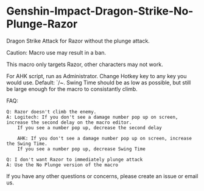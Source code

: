 # Genshin-Impact-Dragon-Strike-No-Plunge-Razor
Dragon Strike Attack for Razor without the plunge attack.

Caution: Macro use may result in a ban.

This macro only targets Razor, other characters may not work.

For AHK script, run as Administrator. Change Hotkey key to any key you would use. Default: `/~. Swing Time should be as low as possible, but still be large enough for the macro to consistantly climb.


FAQ:

    Q: Razor doesn't climb the enemy.
    A: Logitech: If you don't see a damage number pop up on screen, increase the second delay on the macro editor. 
        If you see a number pop up, decrease the second delay
        
        AHK: If you don't see a damage number pop up on screen, increase the Swing Time.
        If you see a number pop up, decrease Swing Time
  
    Q: I don't want Razor to immediately plunge attack
    A: Use the No Plunge version of the macro
  
If you have any other questions or concerns, please create an issue or email us.
